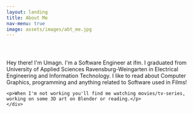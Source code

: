 ```yaml
---
layout: landing
title: About Me
nav-menu: true
image: assets/images/abt_me.jpg
---
```


<!-- Main -->
<div id="main">

<!-- One -->
<section id="one">
	<div class="inner">
		<header class="major">
		</header>
		<p>Hey there! I'm Umagn. I'm a Software Engineer at ifm. I graduated from University of Applied Sciences Ravensburg-Weingarten in Electrical Engineering and Information Technology. I like to read about Computer Graphics, programming and anything related to Software used in Films!</p>

    <p>When I'm not working you'll find me watching movies/tv-series, working on some 3D art on Blender or reading.</p>
	</div>
</section>
